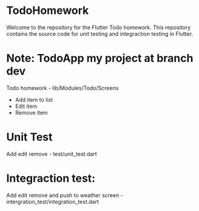 # TodoHomework
Welcome to the repository for the Flutter Todo homework. This repository contains the source code for unit testing and integraction testing in Flutter.
# Note: TodoApp my project at branch dev
Todo homework - lib/Modules/Todo/Screens
- Add item to list
- Edit item
- Remove item
# Unit Test
Add edit remove - test/unit_test.dart
# Integraction test:
Add edit remove and push to weather screen - intergration_test/integration_test.dart
